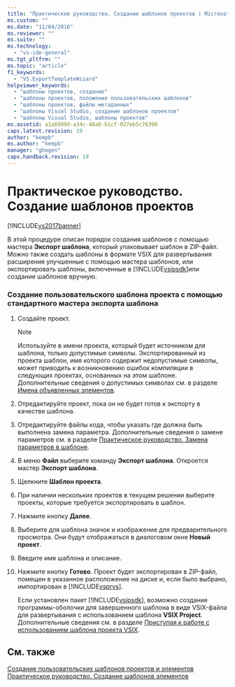 ```yaml
---
title: "Практическое руководство. Создание шаблонов проектов | Microsoft Docs"
ms.custom: ""
ms.date: "11/04/2016"
ms.reviewer: ""
ms.suite: ""
ms.technology: 
  - "vs-ide-general"
ms.tgt_pltfrm: ""
ms.topic: "article"
f1_keywords: 
  - "VS.ExportTemplateWizard"
helpviewer_keywords: 
  - "шаблоны проектов, создание"
  - "шаблоны проектов, положения пользовательских шаблонов"
  - "шаблоны проектов, файлы метаданных"
  - "шаблоны Visual Studio, создание шаблонов проектов"
  - "шаблоны Visual Studio, шаблоны проектов"
ms.assetid: a1a6999d-a34c-48a8-b1cf-027eb5c76398
caps.latest.revision: 19
author: "kempb"
ms.author: "kempb"
manager: "ghogen"
caps.handback.revision: 19
---
```

# Практическое руководство. Создание шаблонов проектов
[!INCLUDE[vs2017banner](../code-quality/includes/vs2017banner.md)]

В этой процедуре описан порядок создания шаблонов с помощью мастера **Экспорт шаблона**, который упаковывает шаблон в ZIP\-файл.  Можно также создать шаблоны в формате VSIX для развертывания расширения улучшенные с помощью мастера шаблонов, или экспортировать шаблоны, включенные в [!INCLUDE[vsipsdk](../extensibility/includes/vsipsdk_md.md)]или создание шаблонов вручную.  
  
### Создание пользовательского шаблона проекта с помощью стандартного мастера экспорта шаблона  
  
1.  Создайте проект.  
  
    > [!NOTE]
    >  Используйте в имени проекта, который будет источником для шаблона, только допустимые символы.  Экспортированный из проекта шаблон, имя которого содержит недопустимые символы, может приводить к возникновению ошибок компиляции в следующих проектах, основанных на этом шаблоне.  Дополнительные сведения о допустимых символах см. в разделе [Имена объявленных элементов](/dotnet/visual-basic/programming-guide/language-features/declared-elements/declared-element-names).  
  
2.  Отредактируйте проект, пока он не будет готов к экспорту в качестве шаблона.  
  
3.  Отредактируйте файлы кода, чтобы указать где должна быть выполнена замена параметра.  Дополнительные сведения о замене параметров см. в разделе [Практическое руководство. Замена параметров в шаблоне](../ide/how-to-substitute-parameters-in-a-template.md).  
  
4.  В меню **Файл** выберите команду **Экспорт шаблона**.  Откроется мастер **Экспорт шаблона**.  
  
5.  Щелкните **Шаблон проекта**.  
  
6.  При наличии нескольких проектов в текущем решении выберите проекты, которые требуется экспортировать в шаблон.  
  
7.  Нажмите кнопку **Далее**.  
  
8.  Выберите для шаблона значок и изображение для предварительного просмотра.  Они будут отображаться в диалоговом окне **Новый проект**.  
  
9. Введите имя шаблона и описание.  
  
10. Нажмите кнопку **Готово**.  Проект будет экспортирован в ZIP\-файл, помещен в указанное расположение на диске и, если было выбрано, импортирован в [!INCLUDE[vsprvs](../code-quality/includes/vsprvs_md.md)].  
  
     Если установлен пакет [!INCLUDE[vsipsdk](../extensibility/includes/vsipsdk_md.md)], возможно создание программы\-оболочки для завершенного шаблона в виде VSIX\-файла для развертывания с использованием шаблона **VSIX Project**.  Дополнительные сведения см. в разделе [Приступая к работе с использованием шаблона проекта VSIX](../extensibility/getting-started-with-the-vsix-project-template.md).  
  
## См. также  
 [Создание пользовательских шаблонов проектов и элементов](../ide/creating-project-and-item-templates.md)   
 [Практическое руководство. Создание шаблонов элементов](../ide/how-to-create-item-templates.md)